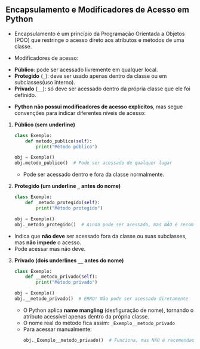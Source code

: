 ## Encapsulamento e Modificadores de Acesso em Python
- Encapsulamento é um princípio da Programação Orientada a Objetos (POO) que restringe o acesso direto aos atributos e métodos de uma classe. 
+ Modificadores de acesso:
- **Público**: pode ser acessado livremente em qualquer local.  
- **Protegido** (`_`): deve ser usado apenas dentro da classe ou em subclasses(uso interno).  
- **Privado** (`__`): só deve ser acessado dentro da própria classe que ele foi definido.  

+ **Python não possui modificadores de acesso explícitos**, mas segue convenções para indicar diferentes níveis de acesso:

1. **Público (sem underline)**  
   ```python
   class Exemplo:
       def metodo_publico(self):
           print("Método público")

   obj = Exemplo()
   obj.metodo_publico()  # Pode ser acessado de qualquer lugar
   ```
   - Pode ser acessado dentro e fora da classe normalmente.

2. **Protegido (um underline `_` antes do nome)**  
   ```python
   class Exemplo:
       def _metodo_protegido(self):
           print("Método protegido")

   obj = Exemplo()
   obj._metodo_protegido()  # Ainda pode ser acessado, mas NÃO é recomendado
   ```
- Indica que **não deve** ser acessado fora da classe ou suas subclasses, mas **não impede** o acesso.
- Pode acessar mas não deve.

3. **Privado (dois underlines `__` antes do nome)**  
   ```python
   class Exemplo:
       def __metodo_privado(self):
           print("Método privado")

   obj = Exemplo()
   obj.__metodo_privado()  # ERRO! Não pode ser acessado diretamente
   ```
   - O Python aplica **name mangling** (desfiguração de nome), tornando o atributo acessível apenas dentro da própria classe.
   - O nome real do método fica assim: `_Exemplo__metodo_privado`
   - Para acessar manualmente:
     ```python
     obj._Exemplo__metodo_privado()  # Funciona, mas NÃO é recomendado
     ```
